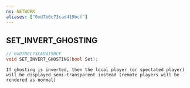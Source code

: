 ```yaml
---
ns: NETWORK
aliases: ["0xd7b6c73cad419bcf"]
---
```

## SET_INVERT_GHOSTING

```c
// 0xD7B6C73CAD419BCF
void SET_INVERT_GHOSTING(bool Set);
```

```
If ghosting is inverted, then the local player (or spectated player) will be displayed semi-transparent instead (remote players will be rendered as normal)
```

